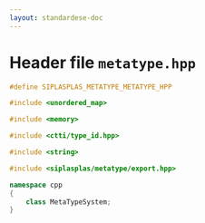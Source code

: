 ```yaml
---
layout: standardese-doc
---
```


# Header file `metatype.hpp`

``` cpp
#define SIPLASPLAS_METATYPE_METATYPE_HPP 

#include <unordered_map>

#include <memory>

#include <ctti/type_id.hpp>

#include <string>

#include <siplasplas/metatype/export.hpp>

namespace cpp
{
    class MetaTypeSystem;
}
```
